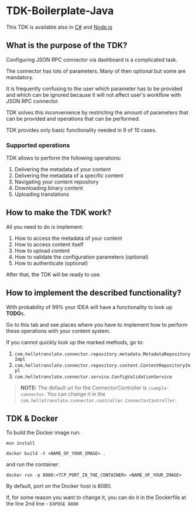 # TDK-Boilerplate-Java



This TDK is available also in [C#](https://github.com/xillio/TDK-Boilerplate-CSharp)
and [Node.js](https://github.com/xillio/TDK-Boilerplate-Node)

## What is the purpose of the TDK?

Configuring JSON RPC connector via dashboard is a complicated task.

The connector has lots of parameters. Many of then optional but some are mandatory.

It is frequently confusing to the user which parameter has to be provided and which can be ignored because it will not
affect user's workflow with JSON RPC connector.

TDK solves this inconvenience by restricting the amount of parameters that can be provided and operations that can be
performed.

TDK provides only basic functionality needed in 9 of 10 cases.

### Supported operations

TDK allows to perform the following operations:

1. Delivering the metadata of your content
2. Delivering the metadata of a specific content
3. Navigating your content repository
4. Downloading binary content
5. Uploading translations

## How to make the TDK work?

All you need to do is implement:

1. How to access the metadata of your content
2. How to access content itself
3. How to upload content
4. How to validate the configuration parameters (optional)
5. How to authenticate (optional)

After that, the TDK will be ready to use.

## How to implement the described functionality?

With probability of 99% your IDEA will have a functionality to look up **TODO**s.

Go to this tab and see places where you have to implement how to perform these operations with your content system.

If you cannot quickly look up the marked methods, go to:

1. `com.hellotranslate.connector.repository.metadata.MetadataRepositoryImpl`
2. `com.hellotranslate.connector.repository.content.ContentRepositoryImpl`
3. `com.hellotranslate.connector.service.ConfigValidationService`

> **NOTE:** The default url for the ConnectorController is `/sample-connector`. You can change it in the `com.hellotranslate.connector.controller.ConnectorController`.

## TDK & Docker

To build the Docker image run:

```
mvn install
```

```
docker build -t <NAME_OF_YOUR_IMAGE> .
```
and run the container:

```
docker run -p 8080:<TCP_PORT_IN_THE_CONTAINER> <NAME_OF_YOUR_IMAGE>
```

By default, port on the Docker host is 8080.

If, for some reason you want to change it, you can do it in the Dockerfile at the line 2nd line - `EXPOSE 8080`
